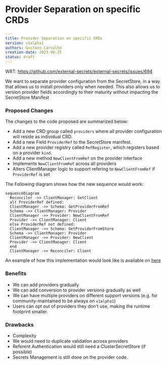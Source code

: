 # Provider Separation on specific CRDs
```yaml
---
title: Provider Separation on specific CRDs
version: v1alpha1
authors: Gustavo Carvalho
creation-date: 2023-08-25
status: draft
---
```

WRT: https://github.com/external-secrets/external-secrets/issues/694

We want to separate provider configuration from the SecretStore, in a way that allows us to install providers only when needed. This also allows us to version provider fields accordingly to their maturity without impacting the SecretStore Manifest

### Proposed Changes
The changes to the code proposed are summarized below:
* Add a new CRD group called `providers` where all provider configuration will reside as individual CRD.
* Add a new Field `ProviderRef` to the SecretStore manifest.
* Add a new provider registry called `RefRegister`, which registers based on a provider `kind`.
* Add a new method `NewClientFromRef` on the provider interface
* Implements `NewClientFromRef` across all providers
* Alters ClientManager logic to support refering to `NewClientFromRef` if `ProviderRef` is set

The Following diagram shows how the new sequence would work:
```mermaid
sequenceDiagram
  Reconciler ->> ClientManager: GetClient
  alt ProviderRef defined:
  ClientManager ->> Schema: GetProviderFromRef
  Schema ->> ClientManager: Provider
  ClientManager ->> Provider: NewClientFromRef
  Provider ->> ClientManager: Client
  else ProviderRef not defined:
  ClientManager ->> Schema: GetProviderFromStore
  Schema ->> ClientManager: Provider
  ClientManager ->> Provider: NewClient
  Provider ->> ClientManager: Client
  end
  ClientManager ->> Reconciler: Client
```
An example of how this implementation would look like is available on [here](https://github.com/external-secrets/external-secrets/tree/feature/new-provider-structure)
### Benefits
* We can add providers gradually
* We can add conversion to provider versions gradually as well
* We can have multiple providers on different support versions (e.g. for community-maintained to be always on `v1alpha1`)
* Users can opt out of providers  they don't use, making the runtime footprint smaller.

### Drawbacks
* Complexity
* We would need to duplicate validation across providers
* Referent Authentication would still need a ClusterSecretStore (if possible)
* Secrets Management is still done on the provider code.

